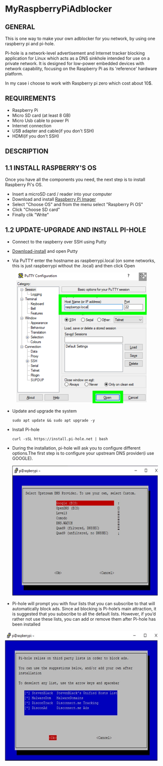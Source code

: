 # MyRaspberryPiAdblocker

## GENERAL
 This is one way to make your own adblocker for you network, by using one raspberry pi and pi-hole.
 
 Pi-hole is a network-level advertisement and Internet tracker blocking application for Linux which acts as a DNS sinkhole intended for use on a private network. It is designed for low-power embedded devices with network capability, focusing on the Raspberry Pi as its 'reference' hardware platform.
 
 In my case i choose to work with Raspberry pi zero which cost about 10$.
 
 ## REQUIREMENTS
 
 * Raspberry Pi
 * Micro SD card (at least 8 GB)
 * Micro Usb cable to power Pi
 * Internet connection
 * USB adapter and cable(if you don't SSH)
 * HDMI(if you don't SSH)
 
 
 ## DESCRIPTION 
 
  ## 1.1 INSTALL RASPBERRY'S  OS  
  Once you have all the components you need, the next step is to install Raspberry Pi's OS.
  * Insert a microSD card / reader into your computer
  * Download and install [Raspberry Pi Imager](https://www.raspberrypi.com/software/) 
  * Select "Choose OS" and from the menu select "Raspberry Pi OS"
  * Click "Choose SD card" 
  * Finally clik "Write"

  ## 1.2 UPDATE-UPGRADE AND INSTALL PI-HOLE
  * Connect to the raspberry over SSH using Putty
    
  * [Download-install](https://www.chiark.greenend.org.uk/~sgtatham/putty/) and open Putty
  * Via PuTTY enter the hostname as raspberrypi.local (on some networks, this is just raspberrypi without the .local) and then click Open
 <p align="center">
 <img width="430" height="430" src="https://github.com/TheodoreGisis/MyRaspberryPiAdblocker/blob/main/pihole/Putty.png" >
 </p>
  
  
  
  
  
  
  
   * Update and upgrade the system 
   
         sudo apt update && sudo apt upgrade -y
       
   * Install Pi-hole 
   
         curl -sSL https://install.pi-hole.net | bash
         
   * During the installation, pi-hole will ask you to configure different options.The first step is to configure your upstream DNS provider(i use GOOGLE).
    <p align="center">
    <img width="560" height="430" src="https://github.com/TheodoreGisis/MyRaspberryPiAdblocker/blob/main/pihole/DNS.jpg" >
    </p>
    
    
   * Pi-hole will prompt you with four lists that you can subscribe to that will automatically block ads. Since ad blocking is Pi-hole’s main attraction, it is              suggested that you subscribe to all the default lists. However, if you’d rather not use these lists, you can add or remove them after Pi-hole has been installed
    
    
   <p align="center">
   <img width="550" height="430" src="https://github.com/TheodoreGisis/MyRaspberryPiAdblocker/blob/main/pihole/BLOCK-ADS.jpg" >
   </p>


